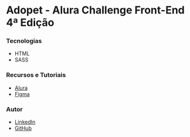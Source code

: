 
# Adopet - Alura Challenge Front-End 4ª Edição

### Tecnologias
-   HTML
-   SASS

### Recursos e Tutoriais

-   [Alura](https://www.alura.com.br/)
-   [Figma](https://www.figma.com/file/rrDiDohYmgqC5YU4Z2WxJw/Alura-Challenges-Frontend-(Adopet)?node-id=518%3A306)

### Autor

-   [LinkedIn](https://www.linkedin.com/in/carinecasagrande/)
-   [GitHub](https://github.com/carinecasagrande)